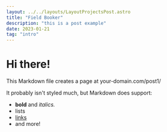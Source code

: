 ```yaml
---
layout: ../../layouts/LayoutProjectsPost.astro
title: "Field Booker"
description: "this is a post example"
date: 2023-01-21
tag: "intro"
---
```


# Hi there!

This Markdown file creates a page at your-domain.com/post1/

It probably isn't styled much, but Markdown does support:

- **bold** and _italics._
- lists
- [links](https://astro.build)
- and more!
